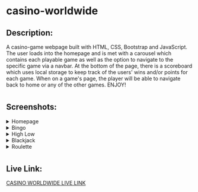 # casino-worldwide

## Description:
A casino-game webpage built with HTML, CSS, Bootstrap and JavaScript.  The user loads into the homepage and is met with a carousel which contains each playable game as well as the option to navigate to the specific game via a navbar.  At the bottom of the page, there is a scoreboard which uses local storage to keep track of the users' wins and/or points for each game.  When on a game's page, the player will be able to navigate back to home or any of the other games.  ENJOY!

#

## Screenshots: 

<details>
<summary>Homepage</summary>

![homepage view](screenshots/homepage.png))
</details>

<details>
<summary>Bingo</summary>

![bingo view](screenshots/bingo.png))
</details>
<details>
<summary>High Low</summary>

![high low view](screenshots/highlow.png))
</details>
<details>
<summary>Blackjack</summary>

![blackjack view](screenshots/blackjack.png))
</details>
<details>
<summary>Roulette</summary>

![roulette view](screenshots/roulette.png))
</details>

#

## Live Link:
[CASINO WORLDWIDE LIVE LINK ](https://snerowski.github.io/casino-worldwide/)

#
